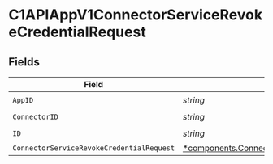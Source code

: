 # C1APIAppV1ConnectorServiceRevokeCredentialRequest


## Fields

| Field                                                                                                                     | Type                                                                                                                      | Required                                                                                                                  | Description                                                                                                               |
| ------------------------------------------------------------------------------------------------------------------------- | ------------------------------------------------------------------------------------------------------------------------- | ------------------------------------------------------------------------------------------------------------------------- | ------------------------------------------------------------------------------------------------------------------------- |
| `AppID`                                                                                                                   | *string*                                                                                                                  | :heavy_check_mark:                                                                                                        | N/A                                                                                                                       |
| `ConnectorID`                                                                                                             | *string*                                                                                                                  | :heavy_check_mark:                                                                                                        | N/A                                                                                                                       |
| `ID`                                                                                                                      | *string*                                                                                                                  | :heavy_check_mark:                                                                                                        | N/A                                                                                                                       |
| `ConnectorServiceRevokeCredentialRequest`                                                                                 | [*components.ConnectorServiceRevokeCredentialRequest](../../models/components/connectorservicerevokecredentialrequest.md) | :heavy_minus_sign:                                                                                                        | N/A                                                                                                                       |